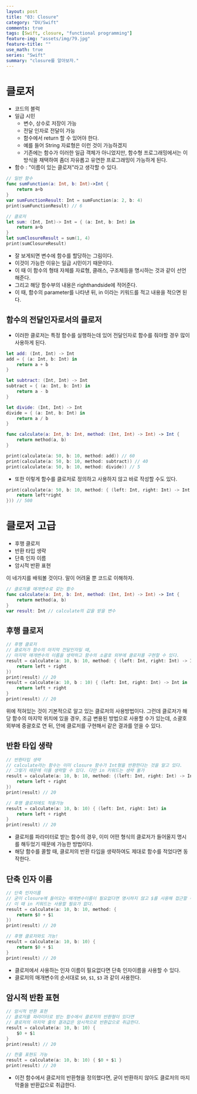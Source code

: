 ```yaml
---
layout: post
title: "03: Closure"
category: "DV/Swift"
comments: true
tags: [Swift, closure, "functional programming"]
feature-img: "assets/img/79.jpg"
feature-title: ""
use_math: true
series: "Swift"
summary: "closure를 알아보자."
---
```


# 클로저

* 코드의 블럭
* 일급 시민
  * 변수, 상수로 저장이 가능
  * 전달 인자로 전달이 가능
  * 함수에서 return 할 수 있어야 한다.
  * 예를 들어 String 자료형은 이런 것이 가능하겠지
  * 기존에는 함수가 이러한 일급 객체가 아니었지만, 함수형 프로그래밍에서는 이 방식을 채택하여 좀더 자유롭고 유연한 프로그래밍이 가능하게 된다.
* 함수 : "이름이 있는 클로저"라고 생각할 수 있다.

```swift
// 일반 함수
func sumFunction(a: Int, b: Int)->Int {
    return a+b
}
var sumFunctionResult: Int = sumFunction(a: 2, b: 4)
print(sumFunctionResult) // 6
```

```swift
// 클로저
let sum: (Int, Int)-> Int = { (a: Int, b: Int) in
    return a+b
}
let sumClosureResult = sum(1, 4)
print(sumClosureResult)
```

* 잘 보게되면 변수에 함수를 할당하는 그림이다.
* 이것이 가능한 이유는 일급 시민이기 때문이다.
* 이 때 이 함수의 형태 자체를 자료형, 클래스, 구조체등을 명시하는 것과 같이 선언해준다.
* 그리고 해당 함수부의 내용은 righthandside에 적어준다.
* 이 때, 함수의 parameter를 나타낸 뒤, in 이라는 키워드를 적고 내용을 적으면 된다.


## 함수의 전달인자로서의 클로저

* 이러한 클로저는 특정 함수를 실행하는데 있어 전달인자로 함수를 줘야할 경우 많이 사용하게 된다.

```swift
let add: (Int, Int) -> Int
add = { (a: Int, b: Int) in
    return a + b
}

let subtract: (Int, Int) -> Int
subtract = { (a: Int, b: Int) in
    return a - b
}

let divide: (Int, Int) -> Int
divide = { (a: Int, b: Int) in
    return a / b
}

func calculate(a: Int, b: Int, method: (Int, Int) -> Int) -> Int {
    return method(a, b)
}

print(calculate(a: 50, b: 10, method: add)) // 60
print(calculate(a: 50, b: 10, method: subtract)) // 40
print(calculate(a: 50, b: 10, method: divide)) // 5
```

* 또한 이렇게 함수를 클로저로 정의하고 사용하지 않고 바로 작성할 수도 있다.

```swift
print(calculate(a: 50, b: 10, method: { (left: Int, right: Int) -> Int in
    return left*right
})) // 500
```


# 클로저 고급

* 후행 클로저
* 반환 타입 생략
* 단축 인자 이름
* 암시적 반환 표현

이 네가지를 배워볼 것이다. 말이 어려울 뿐 코드로 이해하자.

```swift
// 클로저를 매개변수로 갖는 함수
func calculate(a: Int, b: Int, method: (Int, Int) -> Int) -> Int {
    return method(a, b)
}
var result: Int // calculate의 값을 받을 변수
```


## 후행 클로저

```swift
// 후행 클로저
// 클로저가 함수의 마지막 전달인자일 때,
// 마지막 매개변수의 이름을 생략하고 함수의 소괄호 외부에 클로저를 구현할 수 있다.
result = calculate(a: 10, b: 10, method: { (left: Int, right: Int) -> Int in
    return left + right
})
print(result) // 20
result = calculate(a: 10, b : 10) { (left: Int, right: Int) -> Int in
    return left + right
}
print(result) // 20
```

위에 적혀있는 것이 기본적으로 알고 있는 클로저의 사용방법이다. 그런데 클로저가 해당 함수의 마지막 위치에 있을 경우, 조금 변용된 방법으로 사용할 수가 있는데, 소괄호 외부에 중괄호로 연 뒤, 안에 클로저를 구현해서 같은 결과를 얻을 수 있다.

## 반환 타입 생략

```swift
// 반환타입 생략
// calculate라는 함수는 이미 closure 함수가 Int형을 반환한다는 것을 알고 있다.
// 그렇기 때문에 이를 생략할 수 있다. 다만 in 키워드는 생략 불가
result = calculate(a: 10, b: 10, method: {(left: Int, right: Int) -> Int in
    return left + right
})
print(result) // 20

// 후행 클로저에도 적용가능
result = calculate(a: 10, b: 10) { (left: Int, right: Int) in
    return left + right
}
print(result) // 20
```

* 클로저를 파라미터로 받는 함수의 경우, 이미 어떤 형식의 클로저가 들어올지 명시를 해두었기 때문에 가능한 방법이다.
* 해당 함수를 콜할 때, 클로저의 반환 타입을 생략하여도 제대로 함수를 적었다면 동작한다.

## 단축 인자 이름

```swift
// 단축 인자이름
// 굳이 closure에 들어오는 매개변수이름이 필요없다면 명시하지 않고 $를 사용해 접근할 수 있다.
// 이 때 in 키워드는 사용할 필요가 없다.
result = calculate(a: 10, b: 10, method: {
    return $0 + $1
})
print(result) // 20

// 후행 클로저와도 가능!
result = calculate(a: 10, b: 10) {
    return $0 + $1
}
print(result) // 20
```

* 클로저에서 사용하는 인자 이름이 필요없다면 단축 인자이름을 사용할 수 있다.
* 클로저의 매개변수의 순서대로 `$0`, `$1`, `$3` 과 같이 사용한다.

## 암시적 반환 표현

```swift
// 암시적 반환 표현
// 클로저를 파라미터로 받는 함수에서 클로저의 반환형이 있다면
// 클로저의 마지막 줄의 결과값은 암시적으로 반환값으로 취급한다.
result = calculate(a: 10, b: 10) {
    $0 + $1
}
print(result) // 20

// 한줄 표현도 가능
result = calculate(a: 10, b: 10) { $0 + $1 }
print(result) // 20
```

* 이전 함수에서 클로저의 반환형을 정의했다면, 굳이 반환하지 않아도 클로저의 마지막줄을 반환값으로 취급한다.




